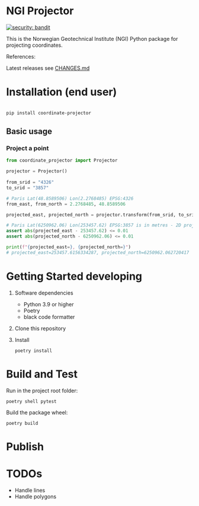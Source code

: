 # NGI Projector

[![security: bandit](https://img.shields.io/badge/security-bandit-yellow.svg)](https://github.com/PyCQA/bandit)

This is the Norwegian Geotechnical Institute (NGI) Python package for projecting coordinates.

References:


Latest releases see [CHANGES.md](CHANGES.md)

# Installation (end user) 

```bash

pip install coordinate-projector

```

## Basic usage

### Project a point

```python
from coordinate_projector import Projector

projector = Projector()
 
from_srid = "4326"
to_srid = "3857"

# Paris Lat(48.8589506) Lon(2.2768485) EPSG:4326
from_east, from_north = 2.2768485, 48.8589506 

projected_east, projected_north = projector.transform(from_srid, to_srid, from_east, from_north)

# Paris Lat(6250962.06) Lon(253457.62) EPSG:3857 is in metres - 2D projection
assert abs(projected_east - 253457.62) <= 0.01
assert abs(projected_north - 6250962.06) <= 0.01 

print(f"{projected_east=}, {projected_north=}")
# projected_east=253457.6156334287, projected_north=6250962.062720417
```

# Getting Started developing

1. Software dependencies

   - Python 3.9 or higher
   - Poetry
   - black code formatter

2. Clone this repository

3. Install

   `poetry install`



# Build and Test

Run in the project root folder: 

    poetry shell pytest 

Build the package wheel: 

    poetry build

# Publish

# TODOs

- Handle lines
- Handle polygons
